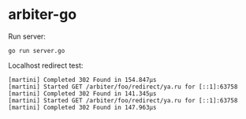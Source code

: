 # arbiter-go
Run server:
```console
go run server.go
```

Localhost redirect test:
```console
[martini] Completed 302 Found in 154.847µs
[martini] Started GET /arbiter/foo/redirect/ya.ru for [::1]:63758
[martini] Completed 302 Found in 141.345µs
[martini] Started GET /arbiter/foo/redirect/ya.ru for [::1]:63758
[martini] Completed 302 Found in 147.963µs
```
